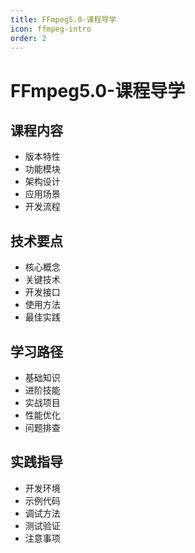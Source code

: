 ```yaml
---
title: FFmpeg5.0-课程导学
icon: ffmpeg-intro
order: 2
---
```


# FFmpeg5.0-课程导学

## 课程内容
- 版本特性
- 功能模块
- 架构设计
- 应用场景
- 开发流程

## 技术要点
- 核心概念
- 关键技术
- 开发接口
- 使用方法
- 最佳实践

## 学习路径
- 基础知识
- 进阶技能
- 实战项目
- 性能优化
- 问题排查

## 实践指导
- 开发环境
- 示例代码
- 调试方法
- 测试验证
- 注意事项
